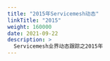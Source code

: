 ```yaml
---
title: "2015年Servicemesh动态"
linkTitle: "2015"
weight: 160000
date: 2021-09-22
description: >
  Servicemesh业界动态跟踪之2015年
---
```


